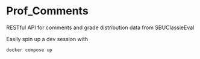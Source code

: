 # Prof_Comments

RESTful API for comments and grade distribution data from SBUClassieEval

Easily spin up a dev session with

```bash
docker compose up
```
